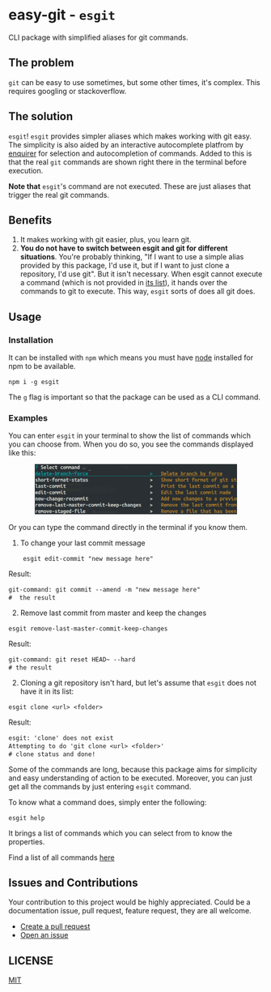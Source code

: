 # easy-git - `esgit`

CLI package with simplified aliases for git commands.

## The problem

`git` can be easy to use sometimes, but some other times, it's complex. This requires googling or stackoverflow.

## The solution

`esgit`! `esgit` provides simpler aliases which makes working with git easy. The simplicity is also aided by an interactive autocomplete platfrom by [enquirer](https://www.npmjs.com/package/enquirer) for selection and autocompletion of commands. Added to this is that the real `git` commands are shown right there in the terminal before execution.

**Note that** `esgit`'s command are not executed. These are just aliases that trigger the real git commands.

## Benefits

1. It makes working with git easier, plus, you learn git.
2. **You do not have to switch between esgit and git for different situations**. You're probably thinking, "If I want to use a simple alias provided by this package, I'd use it, but if I want to just clone a repository, I'd use git". But it isn't necessary. When esgit cannot execute a command (which is not provided in [its list](./src/commands.js)), it hands over the commands to git to execute. This way, `esgit` sorts of does all git does.

## Usage

### Installation

It can be installed with `npm` which means you must have [node](https://nodejs.org/en/download/) installed for npm to be available.

```shell
npm i -g esgit
```

The `g` flag is important so that the package can be used as a CLI command.

### Examples

You can enter `esgit` in your terminal to show the list of commands which you can choose from. When you do so, you see the commands displayed like this:

<div style='max-width: 400px; margin: 0 auto'>
<img src='./esgit.png' />
</div>

Or you can type the command directly in the terminal if you know them.

1. To change your last commit message

```shell
    esgit edit-commit "new message here"
```

Result:

```shell
git-command: git commit --amend -m "new message here"
#  the result
```

2. Remove last commit from master and keep the changes

```shell
esgit remove-last-master-commit-keep-changes
```

Result:

```shell
git-command: git reset HEAD~ --hard
# the result
```

2. Cloning a git repository isn't hard, but let's assume that `esgit` does not have it in its list:

```shell
esgit clone <url> <folder>
```

Result:

```shell
esgit: 'clone' does not exist
Attempting to do 'git clone <url> <folder>'
# clone status and done!
```

Some of the commands are long, because this package aims for simplicity and easy understanding of action to be executed. Moreover, you can just get all the commands by just entering `esgit` command.

To know what a command does, simply enter the following:

```shell
esgit help
```

It brings a list of commands which you can select from to know the properties.

Find a list of all commands [here](./help/allcommands.txt)

## Issues and Contributions

Your contribution to this project would be highly appreciated. Could be a documentation issue, pull request, feature request, they are all welcome.

-   [Create a pull request](https://github.com/dillionmegida/esgit/pulls)
-   [Open an issue](https://github.com/dillionmegida/esgit/issues)

## LICENSE

[MIT](/LICENSE)
